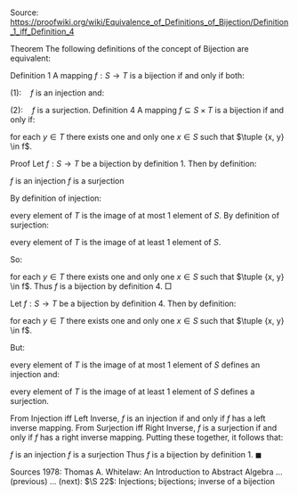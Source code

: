 # 

Source: https://proofwiki.org/wiki/Equivalence_of_Definitions_of_Bijection/Definition_1_iff_Definition_4



Theorem
The following definitions of the concept of Bijection are equivalent:

Definition 1
A mapping $f: S \to T$ is a bijection if and only if both:

$(1): \quad f$ is an injection
and:

$(2): \quad f$ is a surjection.
Definition 4
A mapping $f \subseteq S \times T$ is a bijection if and only if:

for each $y \in T$ there exists one and only one $x \in S$ such that $\tuple {x, y} \in f$.


Proof
Let $f: S \to T$ be a bijection by definition 1.
Then by definition:

$f$ is an injection
$f$ is a surjection

By definition of injection:

every element of $T$ is the image of at most $1$ element of $S$.
By definition of surjection:

every element of $T$ is the image of at least $1$ element of $S$.

So:

for each $y \in T$ there exists one and only one $x \in S$ such that $\tuple {x, y} \in f$.
Thus $f$ is a bijection by definition 4.
$\Box$

Let $f: S \to T$ be a bijection by definition 4.
Then by definition:

for each $y \in T$ there exists one and only one $x \in S$ such that $\tuple {x, y} \in f$.

But:

every element of $T$ is the image of at most $1$ element of $S$
defines an injection
and:

every element of $T$ is the image of at least $1$ element of $S$
defines a surjection.

From Injection iff Left Inverse, $f$ is an injection if and only if $f$ has a left inverse mapping.
From Surjection iff Right Inverse, $f$ is a surjection if and only if $f$ has a right inverse mapping.
Putting these together, it follows that:

$f$ is an injection
$f$ is a surjection
Thus $f$ is a bijection by definition 1.
$\blacksquare$


Sources
1978: Thomas A. Whitelaw: An Introduction to Abstract Algebra ... (previous) ... (next): $\S 22$: Injections; bijections; inverse of a bijection




